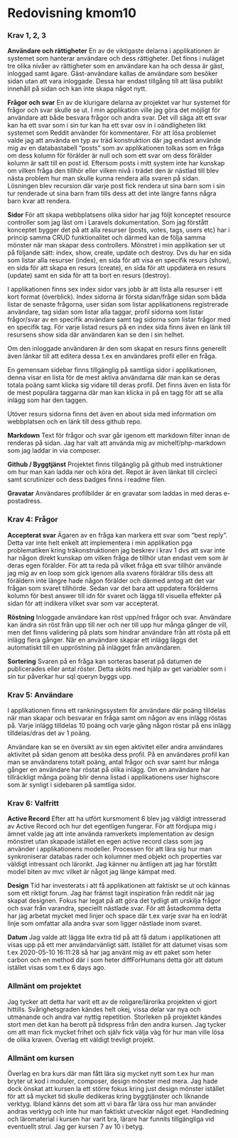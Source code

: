 ---
---
Redovisning kmom10
=========================

### Krav 1, 2, 3

**Användare och rättigheter**
En av de viktigaste delarna i applikationen är systemet som hanterar användare och dess rättigheter. Det finns i nuläget tre olika nivåer av rättigheter som en användare kan ha och dessa är gäst, inloggad samt ägare. Gäst-användare kallas de användare som besöker sidan utan att vara inloggade. Dessa har endast tillgång till att läsa publikt innehåll på sidan och kan inte skapa något nytt.

**Frågor och svar**
En av de klurigare delarna av projektet var hur systemet för frågor och svar skulle se ut. I min applikation ville jag göra det möjligt för användare att både besvara frågor och andra svar. Det vill säga att ett svar kan ha ett svar som i sin tur kan ha ett svar osv in i oändligheten likt systemet som Reddit använder för kommentarer. För att lösa problemet valde jag att använda en typ av träd konstruktion där jag endast använde mig av en databastabell “posts” som av applikationen tolkas som en fråga om dess kolumn för förälder är null och som ett svar om dess förälder kolumn är satt till en post id. Eftersom posts i mitt system inte har kunskap om vilken fråga den tillhör eller vilken nivå i trädet den är nästlad till  blev nästa problem hur man skulle kunna rendera alla svaren på sidan. Lösningen blev recursion där varje post fick rendera ut sina barn som i sin tur renderade ut sina barn fram tills dess att det inte längre fanns några barn kvar att rendera.

**Sidor**
För att skapa webbplatsens olika sidor har jag följt konceptet resource controller som jag läst om i Laravels dokumentation. Som jag förstått konceptet bygger det på att alla resurser (posts, votes, tags, users etc) har i princip samma CRUD funktionalitet och därmed kan de följa samma mönster när man skapar dess controllers. Mönstret i min applikation ser ut på följande sätt: index, show, create, update och destroy. Dvs du har en sida som listar alla resurser (index), en sida för att visa en specifik resurs (show), en sida för att skapa en resurs (create), en sida för att uppdatera en resurs (update) samt en sida för att ta bort en resurs (destroy).

I applikationen finns sex index sidor vars jobb är att lista alla resurser i ett kort format (överblick). Index sidorna är första sidan/fråge sidan som båda listar de senaste frågorna, user sidan som listar applikationens registrerade användare, tag sidan som listar alla taggar, profil sidorna som listar frågor/svar av en specifik användare samt tag sidorna som listar frågor med en specifik tag. För varje listad resurs på en index sida finns även en länk till resursens show sida där användaren kan se den i sin helhet.

Om den inloggade användaren är den som skapat en resurs finns generellt även länkar till att editera dessa t.ex en användares profil eller en fråga.

En gemensam sidebar finns tillgänglig på samtliga sidor i applikationen, denna visar en lista för de mest aktiva användarna där man kan se deras totala poäng samt klicka sig vidare till deras profil. Det finns även en lista för de mest populära taggarna där man kan klicka in på en tagg för att se alla inlägg som har den taggen.

Utöver resurs sidorna finns det även en about sida med information om webbplatsen och en länk till dess github repo.

**Markdown**
Text för frågor och svar går igenom ett markdown filter innan de renderas på sidan. Jag har valt att använda mig av michelf/php-markdown som jag laddar in via composer.

**Github / Byggtjänst**
Projektet finns tillgänglig på github med instruktioner om hur man kan ladda ner och köra det. Repot är även länkat till circleci samt scrutinizer och dess badges finns i readme filen.

**Gravatar**
Användares profilbilder är en gravatar som laddas in med deras e-postadress.

### Krav 4: Frågor

**Accepterat svar**
Ägaren av en fråga kan markera ett svar som “best reply”. Detta var inte helt enkelt att implementera i min applikation pga problematiken kring träkonstruktionen jag beskrev i krav 1 dvs att svar inte har någon direkt kunskap om vilken fråga de tillhör utan endast vem som är deras egen förälder. För att ta reda på vilket fråga ett svar tillhör använde jag mig av en loop som gick igenom alla svarens föräldrar tills dess att föräldern inte längre hade någon förälder och därmed antog att det var frågan som svaret tillhörde. Sedan var det bara att uppdatera förälderns kolumn för best answer till idn för svaret och lägga till visuella effekter på sidan för att indikera vilket svar som var accepterat.

**Röstning**
Inloggade användare kan röst upp/ned frågor och svar. Användare kan ändra sin röst från upp till ner och ner till upp hur många gånger de vill, men det finns validering på plats som hindrar användare från att rösta på ett inlägg flera gånger. När en användare skapar ett inlägg läggs det automatiskt till en uppröstning på inlägget från användaren.

**Sortering**
Svaren på en fråga kan sorteras baserat på datumen de publicerades eller antal röster. Detta sköts med hjälp av get variabler som i sin tur påverkar hur sql queryn byggs upp.

### Krav 5: Användare

I applikationen finns ett rankningssystem för användare där poäng tilldelas när man skapar och besvarar en fråga samt om någon av ens inlägg röstas på. Varje inlägg tilldelas 10 poäng och varje gång någon röstar på ens inlägg tilldelas/dras det av 1 poäng.

Användare kan se en översikt av sin egen aktivitet eller andra användares aktivitet på sidan genom att besöka dess profil. På en användares profil kan man se användarens totalt poäng, antal frågor och svar samt hur många gånger en användare har röstat på olika inlägg. Om en användare har tillräckligt många poäng blir denna listad i applikationens user highscore som är synligt i sidebaren på samtliga sidor.

### Krav 6: Valfritt

**Active Record**
Efter att ha utfört kursmoment 6 blev jag väldigt intresserad av Active Record och hur det egentligen fungerar. För att fördjupa mig i ämnet valde jag att inte använda ramverkets implementation av design mönstret utan skapade istället en egen active record class som jag använder i applikationens modeller. Processen för att lära sig hur man synkroniserar databas rader och kolumner med objekt och properties var väldigt intressant och lärorikt. Jag känner nu äntligen att jag har förstått model biten av mvc vilket är något jag länge kämpat med.

**Design**
Tid har investerats i att få applikationen att faktiskt se ut och kännas som ett riktigt forum. Jag har främst tagit inspiration från reddit när jag skapat designen. Fokus har legat på att göra det tydligt att urskilja frågor och svar från varandra, speciellt nästlade svar. För att åstadkomma detta har jag arbetat mycket med linjer och space där t.ex varje svar ha en lodrät linje som omfattar alla andra svar som ligger nästlade inom svaret.

**Datum**
Jag valde att lägga lite extra tid på att få datum i applikationen att visas upp på ett mer användarvänligt sätt. Istället för att datumet visas som t.ex 2020-05-10 16:11:28 så har jag använt mig av ett paket som heter carbon och en method där i som heter diffForHumans detta gör att datum istället visas som t.ex 6 days ago.

### Allmänt om projektet

Jag tycker att detta har varit ett av de roligare/lärorika projekten vi gjort hittills. Svårighetsgraden kändes helt okej, vissa delar var nya och utmanande och andra var nyttig repetition. Storleken på projektet kändes stort men det kan ha berott på tidspress från den andra kursen. Jag tycker om att man fick mycket frihet och själv fick välja väg för hur man ville lösa de olika kraven. Överlag ett väldigt trevligt projekt.

### Allmänt om kursen

Överlag en bra kurs där man fått lära sig mycket nytt som t.ex hur man bryter ut kod i moduler, composer, design mönster med mera. Jag hade dock önskat att kursen la ett större fokus kring just design mönster istället för att så mycket tid skulle dedikeras kring byggtjänster och liknande verktyg. Ibland känns det som att vi bara får lära oss hur man använder andras verktyg och inte hur man faktiskt utvecklar något eget. Handledning och läromaterial i kursen har varit bra, lärare har funnits tillgängliga vid eventuellt strul. Jag ger kursen 7 av 10 i betyg.